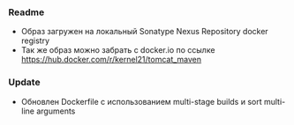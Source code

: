### Readme

- Образ загружен на локальный Sonatype Nexus Repository docker registry
- Так же образ можно забрать с docker.io по ссылке https://hub.docker.com/r/kernel21/tomcat_maven

### Update

- Обновлен Dockerfile с использованием multi-stage builds и sort multi-line arguments
